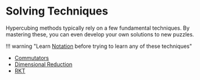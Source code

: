 # Solving Techniques

Hypercubing methods typically rely on a few fundamental techniques. By mastering these, you can even develop your own solutions to new puzzles.

!!! warning "Learn [Notation](/notation) before trying to learn any of these techniques"

- [Commutators](/techniques/commutators)
- [Dimensional Reduction](/techniques/dimensional-reduction)
- [RKT](/techniques/rkt)
